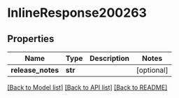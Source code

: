 # InlineResponse200263

## Properties
Name | Type | Description | Notes
------------ | ------------- | ------------- | -------------
**release_notes** | **str** |  | [optional] 

[[Back to Model list]](../README.md#documentation-for-models) [[Back to API list]](../README.md#documentation-for-api-endpoints) [[Back to README]](../README.md)

